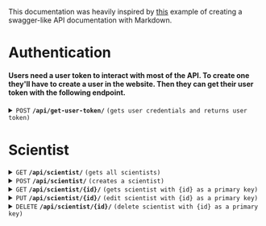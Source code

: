 This documentation was heavily inspired by [this](https://gist.github.com/azagniotov/a4b16faf0febd12efbc6c3d7370383a6) example of creating a swagger-like API documentation with Markdown.

# Authentication
#### Users need a user token to interact with most of the API. To create one they'll have to create a user in the website. Then they can get their user token with the following endpoint.
<details>
    <summary>
        <code>POST</code> <code><b>/api/get-user-token/</b></code> <code>(gets user credentials and returns user token)</code>
    </summary>

#### Authentication
   > Not required

#### Parameters
   > | Name       | Type     | Data Type | Description         |
   > |------------|----------|-----------|---------------------|
   > | `username` | required | string    | The user's username |
   > | `password` | required | string    | The user's password |

#### Responses
   > |  HTTP Code  | Content-Type       | Response                           |
   > |-------------|--------------------|------------------------------------|
   > | `200`       | `application/json` | `{"token": <token>}`               |
   > | `400`       | `application/json` | `{"error": "Invalid JSON."}        |
   > | `400`       | `application/json` | `{"error": "Invalid credentials."} | 

#### Example cURL
   > curl -X POST -H "Content-Type: application/json" --data '{"username": "username", "password": "password"}' http://localhost:8000/api/get-user-token/
</details>

# Scientist

<details>
    <summary>
        <code>GET</code> <code><b>/api/scientist/</b></code> <code>(gets all scientists)</code>
    </summary>

#### Authentication
   > Required

#### Parameters
   > None

#### Responses
   > |  HTTP Code  | Content-Type       | Response                                       |
   > |-------------|--------------------|------------------------------------------------|
   > | `200`       | `application/json` | `JSON String with all scientists' information` |

#### Example cURL
   > curl -X GET -H "Authorization: Bearer <USER_TOKEN>" http://localhost:8000/api/scientist/
</details>

<details>
    <summary>
        <code>POST</code> <code><b>/api/scientist/</b></code> <code>(creates a scientist)</code>
    </summary>

#### Authentication
   > Required

#### Parameters
   > | Name         | Type     | Data Type | Description                |
   > |--------------|----------|-----------|----------------------------|
   > | `first_name` | required | string    | The scientist's first name |
   > | `last_name`  | required | string    | The scientist's last name  |
   > | `email`      | required | string    | The scientist's email      |
   > | `ci`         | required | string    | The scientist's ci         |

#### Responses
   > |  HTTP Code  | Content-Type       | Response                                                   |
   > |-------------|--------------------|------------------------------------------------------------|
   > | `201`       | `application/json` | `JSON String with all the created scientist's information` |
   > | `400`       | `application/json` | `{"error": "Invalid JSON."}`                               |
   > | `400`       | `application/json` | `{"error": "Scientist already registered."}`               |

#### Example cURL
   > curl -X POST -H "Content-Type: application/json" -H "Authorization: Bearer <USER_TOKEN>" --data '{"first_name": "first_name", "last_name": "last_name", "ci": "123456", "email": "email@example.com"}' http://localhost:8000/api/scientist/
</details>

<details>
    <summary>
        <code>GET</code> <code><b>/api/scientist/{id}/</b></code> <code>(gets scientist with {id} as a primary key)</code>
    </summary>

#### Authentication
   > Required

#### Parameters
   > | Name | Type     | Data Type | Description        |
   > |------|----------|-----------|--------------------|
   > | `id` | required | string    | The scientist's id |

#### Responses
   > |  HTTP Code  | Content-Type       | Response                                                 |
   > |-------------|--------------------|----------------------------------------------------------|
   > | `201`       | `application/json` | `JSON String with the requested scientist's information` |
   > | `404`       | `application/json` | `{"error": "Scientist not found."}`                      |

#### Example cURL
   > curl -X GET -H "Authorization: Bearer <USER_TOKEN>" http://localhost:8000/api/scientist/1/
</details>

<details>
    <summary>
        <code>PUT</code> <code><b>/api/scientist/{id}/</b></code> <code>(edit scientist with {id} as a primary key)</code>
    </summary>

#### Authentication
   > Required

#### Parameters
   > | Name         | Type     | Data Type | Description                |
   > |--------------|----------|-----------|----------------------------|
   > | `first_name` | optional | string    | The scientist's first name |
   > | `last_name`  | optional | string    | The scientist's last name  |
   > | `email`      | optional | string    | The scientist's email      |
   > | `ci`         | optional | string    | The scientist's ci         |

#### Responses
   > |  HTTP Code  | Content-Type       | Response                                         |
   > |-------------|--------------------|--------------------------------------------------|
   > | `200`       | `application/json` | `{"message": "Scientist updated successfully!"}` |
   > | `400`       | `application/json` | `{"error": "Invalid JSON."}`                     |   
   > | `404`       | `application/json` | `{"error": "Scientist not found."}`              |

#### Example cURL
   > curl -X PUT -H "Content-Type: application/json" -H "Authorization: Bearer <USER_TOKEN>" --data '{"email": "new_email@example.com"}' http://localhost:8000/api/scientist/1/
</details>

<details>
    <summary>
        <code>DELETE</code> <code><b>/api/scientist/{id}/</b></code> <code>(delete scientist with {id} as a primary key)</code>
    </summary>

#### Authentication
   > Required

#### Parameters
   > None

#### Responses
   > |  HTTP Code  | Content-Type       | Response                                         |
   > |-------------|--------------------|--------------------------------------------------|
   > | `200`       | `application/json` | `{'message': 'Scientist deleted successfully!'}` |
   > | `404`       | `application/json` | `{"error": "Scientist not found."}`              |

#### Example cURL
   > curl -X DELETE -H "Content-Type: application/json" -H "Authorization: Bearer <USER_TOKEN>" http://localhost:8000/api/scientist/1/
</details>
